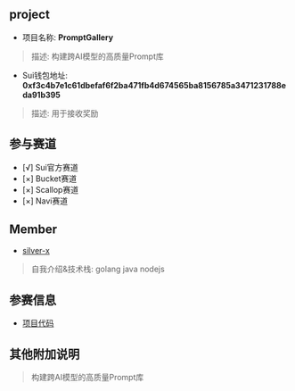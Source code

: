 ## project
- 项目名称: **PromptGallery**
> 描述: 构建跨AI模型的高质量Prompt库
- Sui钱包地址: **0xf3c4b7e1c61dbefaf6f2ba471fb4d674565ba8156785a3471231788eda91b395**
> 描述: 用于接收奖励

## 参与赛道
- [√] Sui官方赛道
- [×] Bucket赛道
- [×] Scallop赛道
- [×] Navi赛道

## Member
- [silver-x](https://github.com/silver-x)
> 自我介绍&技术栈: golang java nodejs

## 参赛信息
- [项目代码](https://github.com/silver-x/PromptGallery)


## 其他附加说明
> 构建跨AI模型的高质量Prompt库
